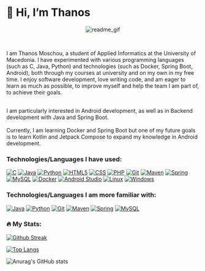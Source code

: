 # 👋 Hi, I’m Thanos

<p align="center"><img src="https://github.com/Anmol-Baranwal/Cool-GIFs-For-GitHub/assets/74038190/7d484dc9-68a9-4ee6-a767-aea59035c12d" alt="readme_gif"></p></br>

I am Thanos Moschou, a student of Applied Informatics at the University of Macedonia. I have experimented with various programming languages (such as C, Java, Python) and technologies (such as Docker, Spring Boot, Android), both through my courses at university and on my own in my free time. I enjoy software development, love writing code, and am eager to learn as much as possible, to improve myself and help the team I am part of, to achieve their goals. </br></br>

I am particularly interested in Android development, as well as in Backend development with Java and Spring Boot. </br></br>
Currently, I am learning Docker and Spring Boot but one of my future goals is to learn Kotlin and Jetpack Compose to expand my knowledge in Android development.

### Technologies/Languages I have used:

[![C](https://img.shields.io/badge/C-black?logo=C&logoColor=white&style=for-the-badge)](https://github.com/thanosmoschou)
[![Java](https://img.shields.io/badge/Java-black?logo=openjdk&logoColor=white&style=for-the-badge)](https://github.com/thanosmoschou)
[![Python](https://img.shields.io/badge/Python-black?logo=python&style=for-the-badge)](https://github.com/thanosmoschou)
[![HTML5](https://img.shields.io/badge/HTML5-black?logo=html5&&style=for-the-badge)](https://github.com/thanosmoschou)
[![CSS](https://img.shields.io/badge/CSS-black?logo=css3&&style=for-the-badge)](https://github.com/thanosmoschou)
[![PHP](https://img.shields.io/badge/PHP-black?logo=php&logoColor=white&style=for-the-badge)](https://github.com/thanosmoschou)
[![Git](https://img.shields.io/badge/Git-black?logo=git&style=for-the-badge)](https://github.com/thanosmoschou)
[![Maven](https://img.shields.io/badge/Maven-black?logo=apachemaven&style=for-the-badge)](https://github.com/thanosmoschou)
[![Spring](https://img.shields.io/badge/Spring-black?logo=spring&&style=for-the-badge)](https://github.com/thanosmoschou)
[![MySQL](https://img.shields.io/badge/MySQL-black?logo=mysql&style=for-the-badge)](https://github.com/thanosmoschou)
[![Docker](https://img.shields.io/badge/Docker-black?logo=docker&style=for-the-badge)](https://github.com/thanosmoschou)
[![Android Studio](https://img.shields.io/badge/Android%20Studio-black?logo=androidstudio&style=for-the-badge)](https://github.com/thanosmoschou)
[![Linux](https://img.shields.io/badge/Linux-black?logo=linux&style=for-the-badge)](https://github.com/thanosmoschou)
[![Windows](https://img.shields.io/badge/Windows-black?logo=windows&style=for-the-badge)](https://github.com/thanosmoschou)

### Technologies/Languages I am more familiar with:

[![Java](https://img.shields.io/badge/Java-black?logo=openjdk&logoColor=white&style=for-the-badge)](https://github.com/thanosmoschou)
[![Python](https://img.shields.io/badge/Python-black?logo=python&style=for-the-badge)](https://github.com/thanosmoschou)
[![Git](https://img.shields.io/badge/Git-black?logo=git&style=for-the-badge)](https://github.com/thanosmoschou)
[![Maven](https://img.shields.io/badge/Maven-black?logo=apachemaven&style=for-the-badge)](https://github.com/thanosmoschou)
[![Spring](https://img.shields.io/badge/Spring-black?logo=spring&&style=for-the-badge)](https://github.com/thanosmoschou)
[![MySQL](https://img.shields.io/badge/MySQL-black?logo=mysql&style=for-the-badge)](https://github.com/thanosmoschou)

### 🔥 My Stats:
[![Github Streak](https://github-readme-streak-stats.herokuapp.com?user=thanosmoschou&theme=neon)](https://git.io/streak-stats)<br>

[![Top Langs](https://github-readme-stats.vercel.app/api/top-langs/?username=thanosmoschou&theme=neon&langs_count=8&layout=compact)](https://github.com/anuraghazra/github-readme-stats) <br>

![Anurag's GitHub stats](https://github-readme-stats.vercel.app/api?username=thanosmoschou&show_icons=true&theme=neon) <br>

<!--![Leetcode Stats](https://leetcard.jacoblin.cool/thanosmoschou) <br> -->

<!---
thanosmoschou/thanosmoschou is a ✨ special ✨ repository because its `README.md` (this file) appears on your GitHub profile.
You can click the Preview link to take a look at your changes.
--->
